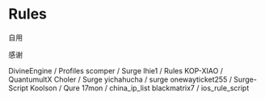 # Rules
自用

感谢

DivineEngine / Profiles
scomper / Surge
lhie1 / Rules
KOP-XIAO / QuantumultX
Choler / Surge
yichahucha / surge
onewayticket255 / Surge-Script
Koolson / Qure
17mon / china_ip_list
blackmatrix7 / ios_rule_script
